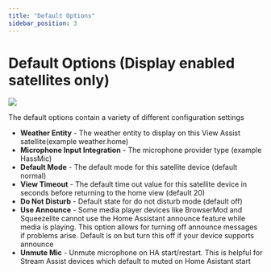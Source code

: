 ```yaml
---
title: "Default Options"
sidebar_position: 3
---
```


# Default Options (Display enabled satellites only)

![](./vaconfig5.png)

The default options contain a variety of different configuration settings

- **Weather Entity** - The weather entity to display on this View Assist satellite(example weather.home)
- **Microphone Input Integration** - The microphone provider type (example HassMic)
- **Default Mode** - The default mode for this satellite device (default normal)
- **View Timeout** - The default time out value for this satellite device in seconds before returning to the home view (default 20)
- **Do Not Disturb** - Default state for do not disturb mode (default off)
- **Use Announce** - Some media player devices like BrowserMod and Squeezelite cannot use the Home Assistant announce feature while media is playing. This option allows for turning off announce messages if problems arise. Default is on but turn this off if your device supports announce
- **Unmute Mic** - Unmute microphone on HA start/restart. This is helpful for Stream Assist devices which default to muted on Home Asistant start
